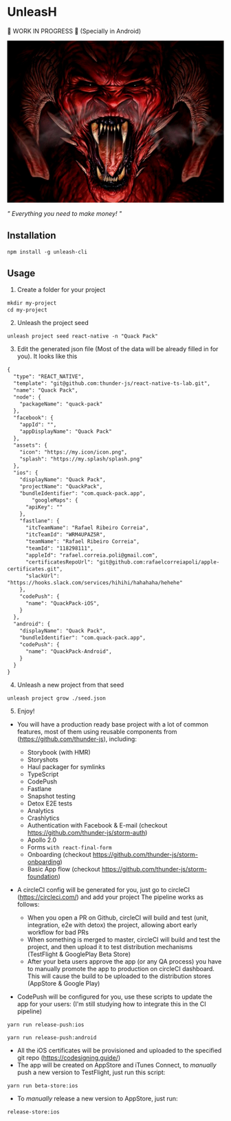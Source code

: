 # UnleasH

🚧 WORK IN PROGRESS 🚧 (Specially in Android)

![UnleasH](https://raw.githubusercontent.com/rafaelcorreiapoli/unleash-cli/master/resources/demon.jpg)

*" Everything you need to make money! "*



## Installation
```
npm install -g unleash-cli
```

## Usage
1. Create a folder for your project
```
mkdir my-project
cd my-project
```
2. Unleash the project seed
```
unleash project seed react-native -n "Quack Pack"
```

3. Edit the generated json file (Most of the data will be already filled in for you). It looks like this
```
{
  "type": "REACT_NATIVE",
  "template": "git@github.com:thunder-js/react-native-ts-lab.git",
  "name": "Quack Pack",
  "node": {
    "packageName": "quack-pack"
  },
  "facebook": {
    "appId": "",
    "appDisplayName": "Quack Pack"
  },
  "assets": {
    "icon": "https://my.icon/icon.png",
    "splash": "https://my.splash/splash.png"
  },
  "ios": {
    "displayName": "Quack Pack",
    "projectName": "QuackPack",
    "bundleIdentifier": "com.quack-pack.app",
        "googleMaps": {
      "apiKey": ""
    },
    "fastlane": {
      "itcTeamName": "Rafael Ribeiro Correia",
      "itcTeamId": "WRM4UPAZ5R",
      "teamName": "Rafael Ribeiro Correia",
      "teamId": "118298111",
      "appleId": "rafael.correia.poli@gmail.com",
      "certificatesRepoUrl": "git@github.com:rafaelcorreiapoli/apple-certificates.git",
      "slackUrl": "https://hooks.slack.com/services/hihihi/hahahaha/hehehe"
    },
    "codePush": {
      "name": "QuackPack-iOS",
    }
  },
  "android": {
    "displayName": "Quack Pack",
    "bundleIdentifier": "com.quack-pack.app",
    "codePush": {
      "name": "QuackPack-Android",
    }
  }
}
```

4. Unleash a new project from that seed
```
unleash project grow ./seed.json
```

5. Enjoy!
- You will have a production ready base project with a lot of common features, most of them using reusable components from (https://github.com/thunder-js), including:
  - Storybook (with HMR)
  - Storyshots
  - Haul packager for symlinks
  - TypeScript
  - CodePush
  - Fastlane
  - Snapshot testing
  - Detox E2E tests
  - Analytics
  - Crashlytics
  - Authentication with Facebook & E-mail (checkout https://github.com/thunder-js/storm-auth)
  - Apollo 2.0
  - Forms `with react-final-form`
  - Onboarding (checkout https://github.com/thunder-js/storm-onboarding)
  - Basic App flow (checkout https://github.com/thunder-js/storm-foundation)
  

- A circleCI config will be generated for you, just go to circleCI (https://circleci.com/) and add your project
The pipeline works as follows:
  - When you open a PR on Github, circleCI will build and test (unit, integration, e2e with detox) the project, allowing abort early workflow for bad PRs
  - When something is merged to master, circleCI will build and test the project, and then upload it to test distribution mechanisms (TestFlight & GooglePlay Beta Store)
  - After your beta users approve the app (or any QA process) you have to manually promote the app to production on circleCI dashboard. This will cause the build to be uploaded to the distribution stores (AppStore & Google Play)
 
- CodePush will be configured for you, use these scripts to update the app for your users: (I'm still studying how to integrate this in the CI pipeline)
```
yarn run release-push:ios
```
```
yarn run release-push:android
```
- All the iOS certificates will be provisioned and uploaded to the specified git repo (https://codesigning.guide/)
- The app will be created on AppStore and iTunes Connect, to *manually* push a new version to TestFlight, just run this script:
```
yarn run beta-store:ios
```
- To *manually* release a new version to AppStore, just run:
```
release-store:ios
```